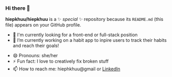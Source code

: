 ### Hi there 👋


**hiepkhuu/hiepkhuu** is a ✨ _special_ ✨ repository because its `README.md` (this file) appears on your GitHub profile.


- 👀 I'm currently looking for a front-end or full-stack position
- 🔭 I’m currently working on a habit app to inpire users to track their habits and reach their goals!
<!-- - 🌱 I’m currently learning ... -->
<!-- - 👯 I’m looking to collaborate on ...
- 🤔 I’m looking for help with ...
- 💬 Ask me about ... -->
- 😄 Pronouns: she/her
- ⚡ Fun fact: I love to creatively fix broken stuff
- 📫 How to reach me: hiephkhuu@gmail or [LinkedIn](https://www.linkedin.com/in/hiep-khuu-380111201/)

